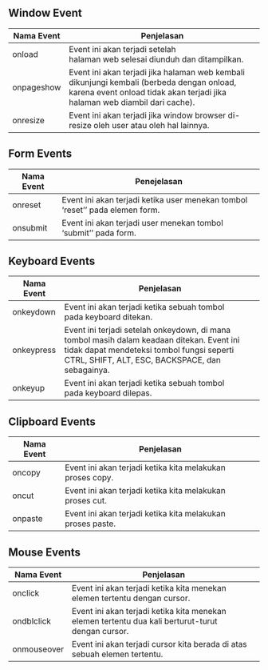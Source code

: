 ## Window Event

| Nama Event | Penjelasan                       |
| ---------- | -------------------------------- |
| onload     | Event ini akan terjadi setelah halaman web selesai diunduh dan ditampilkan. |
| onpageshow | Event ini akan terjadi jika halaman web kembali dikunjungi kembali (berbeda dengan onload, karena event onload tidak akan terjadi jika halaman web diambil dari cache). |
| onresize   | Event ini akan terjadi jika window browser di-resize oleh user atau oleh hal lainnya. |

## Form Events 

| Nama Event    | Penejelasan                   | 
| ------------- | ----------------------------- |
| onreset       | Event ini akan terjadi ketika user menekan tombol ‘reset’’ pada elemen form. |
| onsubmit      | Event ini akan terjadi user menekan tombol ‘submit’’ pada form. |

## Keyboard Events

| Nama Event    | Penjelasan                    |
| ------------- | ----------------------------- |
| onkeydown     | Event ini akan terjadi ketika sebuah tombol pada keyboard ditekan.|
| onkeypress    | Event ini terjadi setelah onkeydown, di mana tombol masih dalam keadaan ditekan. Event ini tidak dapat mendeteksi tombol fungsi seperti CTRL, SHIFT, ALT, ESC, BACKSPACE, dan sebagainya. | 
| onkeyup       | Event ini akan terjadi ketika sebuah tombol pada keyboard dilepas. |

## Clipboard Events

| Nama Event    | Penjelasan                    |
| ------------- | ----------------------------- |
| oncopy        | Event ini akan terjadi ketika kita melakukan proses copy.|
| oncut         | Event ini akan terjadi ketika kita melakukan proses cut. |
| onpaste       | Event ini akan terjadi ketika kita melakukan proses paste.|


## Mouse Events

| Nama Event    | Penjelasan                    |
| ------------- | ----------------------------- |
| onclick       | Event ini akan terjadi ketika kita menekan elemen tertentu dengan cursor. |
| ondblclick    | Event ini akan terjadi ketika kita menekan elemen tertentu dua kali berturut-turut dengan cursor.|
| onmouseover   | Event ini akan terjadi cursor kita berada di atas sebuah elemen tertentu. |